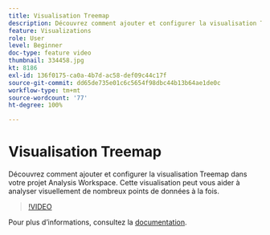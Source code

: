 ```yaml
---
title: Visualisation Treemap
description: Découvrez comment ajouter et configurer la visualisation Treemap dans votre projet Analysis Workspace. Cette visualisation peut vous aider à analyser visuellement de nombreux points de données à la fois.
feature: Visualizations
role: User
level: Beginner
doc-type: feature video
thumbnail: 334458.jpg
kt: 8186
exl-id: 136f0175-ca0a-4b7d-ac58-def09c44c17f
source-git-commit: dd65de735e01c6c5654f98dbc44b13b64ae1de0c
workflow-type: tm+mt
source-wordcount: '77'
ht-degree: 100%

---
```


# Visualisation Treemap

Découvrez comment ajouter et configurer la visualisation Treemap dans votre projet Analysis Workspace. Cette visualisation peut vous aider à analyser visuellement de nombreux points de données à la fois.

>[!VIDEO](https://video.tv.adobe.com/v/334458/?quality=12&learn=on)

Pour plus dʼinformations, consultez la [documentation](https://experienceleague.adobe.com/docs/analytics/analyze/analysis-workspace/visualizations/treemap.html?lang=fr).
